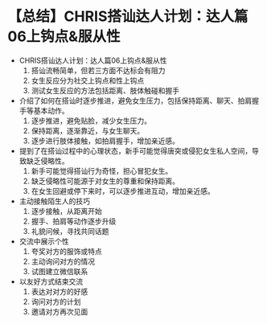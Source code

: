# 【总结】CHRIS搭讪达人计划：达人篇06上钩点&服从性

-   CHRIS搭讪达人计划：达人篇06上钩点&服从性
    1.  搭讪流畅简单，但若三方面不达标会有阻力
    2.  女生反应分为社交上钩点和性上钩点
    3.  测试女生反应的方法包括距离、肢体触碰和握手
-   介绍了如何在搭讪时逐步推进，避免女生压力，包括保持距离、聊天、拍肩握手等基本动作。
    1.  逐步推进，避免贴脸，减少女生压力。
    2.  保持距离，逐渐靠近，与女生聊天。
    3.  逐步进行肢体接触，如拍肩握手，增加亲近感。
-   提到了在搭讪过程中的心理状态，新手可能觉得唐突或侵犯女生私人空间，导致缺乏侵略性。
    1.  新手可能觉得搭讪行为奇怪，担心冒犯女生。
    2.  缺乏侵略性可能源于对女生的尊重和保持距离。
    3.  在女生回避或停下来时，可以逐步推进互动，增加亲近感。
-   主动接触陌生人的技巧
    1.  逐步接触，从距离开始
    2.  握手、拍肩等动作逐步升级
    3.  礼貌问候，寻找共同话题
-   交流中展示个性
    1.  夸奖对方的服饰或特点
    2.  主动询问对方的情况
    3.  试图建立微信联系
-   以友好方式结束交流
    1.  表达对对方的好感
    2.  询问对方的计划
    3.  邀请对方再次见面